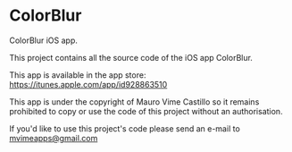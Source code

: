 ColorBlur
=========

ColorBlur iOS app.

This project contains all the source code of the iOS app ColorBlur.

This app is available in the app store: https://itunes.apple.com/app/id928863510

This app is under the copyright of Mauro Vime Castillo so it remains prohibited to copy or use the code of this project without an authorisation.

If you'd like to use this project's code please send an e-mail to mvimeapps@gmail.com
